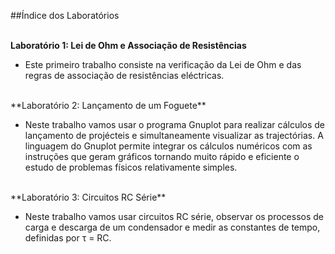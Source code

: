 ##Índice dos Laboratórios
<br><br>

**Laboratório 1: Lei de Ohm e Associação de Resistências**
* Este primeiro trabalho consiste na verificação da Lei de Ohm e das regras de associação de resistências eléctricas.

<br>
**Laboratório 2: Lançamento de um Foguete**

* Neste trabalho vamos usar o programa Gnuplot para realizar cálculos de lançamento de projécteis e simultaneamente visualizar as trajectórias. A linguagem do Gnuplot permite integrar os cálculos numéricos com as instruções que geram gráficos tornando muito rápido e eficiente o estudo de problemas físicos relativamente simples.

<br>
**Laboratório 3: Circuitos RC Série**

* Neste trabalho vamos usar circuitos RC série, observar os processos de carga e descarga de um condensador e medir as constantes de tempo, definidas por τ = RC.
